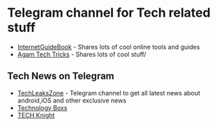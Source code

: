 # Telegram channel for Tech related stuff

-   [InternetGuideBook](https://t.me/internetguidebook) - Shares lots of cool online tools and guides
-   [Agam Tech Tricks](https://t.me/agamtechtricks/) - Shares lots of cool stuff/

## Tech News on Telegram

-   [TechLeaksZone](https://t.me/techleakszone) - Telegram channel to get all latest news about android,iOS and other exclusive news
-   [Technology Boxs](https://t.me/TechnologyBoxs)
-   [TECH Knight](https://t.me/TECKnight)
